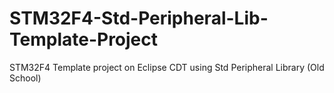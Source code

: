 # STM32F4-Std-Peripheral-Lib-Template-Project
STM32F4 Template project on Eclipse CDT using Std Peripheral Library (Old School)
